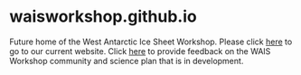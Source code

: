 # waisworkshop.github.io

Future home of the West Antarctic Ice Sheet Workshop. Please click [here](https://www.waisworkshop.org) to go to our current website. Click [here](https://forms.gle/JgKCHrowf2ocFxUg7) to provide feedback on the WAIS Workshop community and science plan that is in development.
